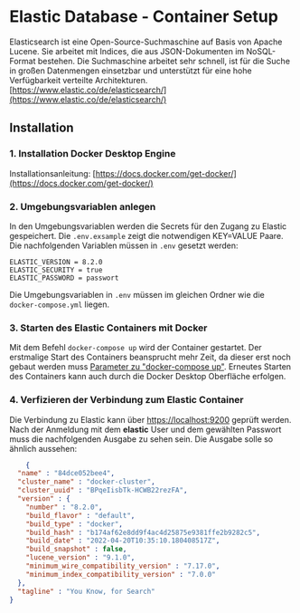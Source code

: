 # Elastic Database - Container Setup

Elasticsearch ist eine Open-Source-Suchmaschine auf Basis von Apache Lucene. Sie arbeitet mit Indices, die aus JSON-Dokumenten im NoSQL-Format bestehen. Die Suchmaschine arbeitet sehr schnell, ist für die Suche in großen Datenmengen einsetzbar und unterstützt für eine hohe Verfügbarkeit verteilte Architekturen. [https://www.elastic.co/de/elasticsearch/](https://www.elastic.co/de/elasticsearch/)

## Installation
### 1. Installation Docker Desktop Engine
Installationsanleitung: [https://docs.docker.com/get-docker/](https://docs.docker.com/get-docker/)
### 2. Umgebungsvariablen anlegen
In den Umgebungsvariablen werden die Secrets für den Zugang zu Elastic gespeichert. Die `.env.exsample` zeigt die notwendigen KEY=VALUE Paare. Die nachfolgenden Variablen müssen in `.env` gesetzt werden:
```
ELASTIC_VERSION = 8.2.0
ELASTIC_SECURITY = true
ELASTIC_PASSWORD = passwort
```
Die Umgebungsvariablen in `.env` müssen im gleichen Ordner wie die `docker-compose.yml` liegen.
### 3. Starten des Elastic Containers mit Docker
Mit dem Befehl `docker-compose up` wird der Container gestartet. Der erstmalige Start des Containers beansprucht mehr Zeit, da dieser erst noch gebaut werden muss [Parameter zu "docker-compose up"](https://docs.docker.com/compose/reference/up/). Erneutes Starten des Containers kann auch durch die Docker Desktop Oberfläche erfolgen.
### 4. Verfizieren der Verbindung zum Elastic Container
Die Verbindung zu Elastic kann über [https://localhost:9200](https://localhost:9200) geprüft werden. Nach der Anmeldung mit dem __elastic__ User und dem gewählten Passwort muss die nachfolgenden Ausgabe zu sehen sein. Die Ausgabe solle so ähnlich aussehen:
```json
    {
  "name" : "84dce052bee4",
  "cluster_name" : "docker-cluster",
  "cluster_uuid" : "BPqeIisbTk-HCWB22rezFA",
  "version" : {
    "number" : "8.2.0",
    "build_flavor" : "default",
    "build_type" : "docker",
    "build_hash" : "b174af62e8dd9f4ac4d25875e9381ffe2b9282c5",
    "build_date" : "2022-04-20T10:35:10.180408517Z",
    "build_snapshot" : false,
    "lucene_version" : "9.1.0",
    "minimum_wire_compatibility_version" : "7.17.0",
    "minimum_index_compatibility_version" : "7.0.0"
  },
  "tagline" : "You Know, for Search"
}
```
